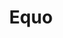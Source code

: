 ---
layout: default
title: Equo
subTitle: The Modern Framework for Desktop application development
description: Develop, build, test, distribute, and monitor state of the art desktop applications based on Java, JavaScript, HTML, and CSS.
---
